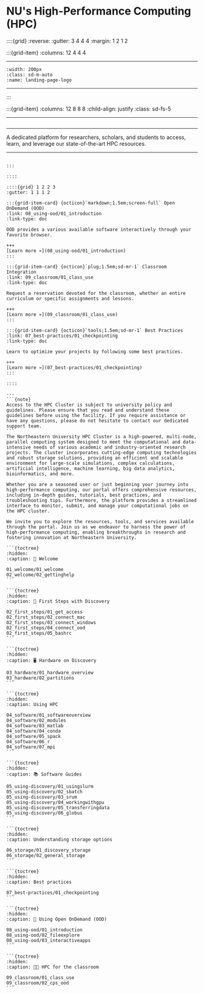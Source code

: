 
<!--#  NEU's HPC Docs-->

# NU's High-Performance Computing (HPC)

::::{grid}
:reverse:
:gutter: 3 4 4 4
:margin: 1 2 1 2

:::{grid-item}
:columns: 12 4 4 4

---
```{image}
:width: 200px
:class: sd-m-auto
:name: landing-page-logo
```
---

:::

:::{grid-item}
:columns: 12 8 8 8
:child-align: justify
:class: sd-fs-5

---
```{rubric}

```
---
A dedicated platform for researchers, scholars, and students to access, learn, and leverage our state-of-the-art HPC resources.

---
````{div}

:::

::::

::::{grid} 1 2 2 3
:gutter: 1 1 1 2

:::{grid-item-card} {octicon}`markdown;1.5em;screen-full` Open OnDemand (OOD)
:link: 08_using-ood/01_introduction
:link-type: doc

OOD provides a various available software interactively through your favorite browser.

+++
[Learn more »](08_using-ood/01_introduction)
:::

:::{grid-item-card} {octicon}`plug;1.5em;sd-mr-1` Classroom Integration
:link: 09_classroom/01_class_use
:link-type: doc

Request a reservation devoted for the classroom, whether an entire curriculum or specific assignments and lessons.

+++
[Learn more »](09_classroom/01_class_use)
:::

:::{grid-item-card} {octicon}`tools;1.5em;sd-mr-1` Best Practices
:link: 07_best-practices/01_checkpointing
:link-type: doc

Learn to optimize your projects by following some best practices.

+++
[Learn more »](07_best-practices/01_checkpointing)
:::

::::

---
```{note}
Access to the HPC Cluster is subject to university policy and guidelines. Please ensure that you read and understand these guidelines before using the facility. If you require assistance or have any questions, please do not hesitate to contact our dedicated support team.
```
The Northeastern University HPC Cluster is a high-powered, multi-node, parallel computing system designed to meet the computational and data-intensive needs of various academic and industry-oriented research projects. The cluster incorporates cutting-edge computing technologies and robust storage solutions, providing an efficient and scalable environment for large-scale simulations, complex calculations, artificial intelligence, machine learning, big data analytics, bioinformatics, and more.

Whether you are a seasoned user or just beginning your journey into high-performance computing, our portal offers comprehensive resources, including in-depth guides, tutorials, best practices, and troubleshooting tips. Furthermore, the platform provides a streamlined interface to monitor, submit, and manage your computational jobs on the HPC cluster.

We invite you to explore the resources, tools, and services available through the portal. Join us as we endeavor to harness the power of high-performance computing, enabling breakthroughs in research and fostering innovation at Northeastern University.

```{toctree}
:hidden:
:caption: 👋 Welcome

01_welcome/01_welcome
02_welcome/02_gettinghelp
```

```{toctree}
:hidden:
:caption: 🔎 First Steps with Discovery

02_first_steps/01_get_access
02_first_steps/02_connect_mac
02_first_steps/03_connect_windows
02_first_steps/04_connect_ood
02_first_steps/05_bashrc
```

```{toctree}
:hidden:
:caption: 🖥️ Hardware on Discovery

03_hardware/01_hardware_overview
03_hardware/02_partitions
```

```{toctree}
:hidden:
:caption: Using HPC

04_software/01_softwareoverview
04_software/02_modules
04_software/03_matlab
04_software/04_conda
04_software/05_spack
04_software/06_r
04_software/07_mpi
```

```{toctree}
:hidden:
:caption: 📚 Software Guides

05_using-discovery/01_usingslurm
05_using-discovery/02_sbatch
05_using-discovery/03_srum
05_using-discovery/04_workingwithgpu
05_using-discovery/05_transferringdata
05_using-discovery/06_globus
```

```{toctree}
:hidden:
:caption: Understanding storage options

06_storage/01_discovery_storage
06_storage/02_general_storage
```

```{toctree}
:hidden:
:caption: Best practices

07_best-practices/01_checkpointing
```

```{toctree}
:hidden:
:caption: 📖 Using Open OnDemand (OOD)

08_using-ood/01_introduction
08_using-ood/02_fileexplore
08_using-ood/03_interactiveapps
```

```{toctree}
:hidden:
:caption: 🧑‍🏫 HPC for the classroom

09_classroom/01_class_use
09_classroom/02_cps_ood
```


